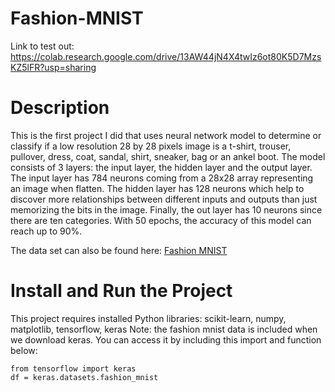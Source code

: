 # Fashion-MNIST
Link to test out:
https://colab.research.google.com/drive/13AW44jN4X4twIz6ot80K5D7MzsKZ5lFR?usp=sharing
# Description
This is the first project I did that uses neural network model to determine or classify if a low resolution 28 by 28 pixels image is a t-shirt, trouser, pullover, dress, coat, sandal, shirt, sneaker, bag or an ankel boot. The model consists of 3 layers: the input layer, the hidden layer and the output layer. The input layer has 784 neurons coming from a 28x28 array representing an image when flatten. The hidden layer has 128 neurons which help to discover more relationships between different inputs and outputs than just  memorizing the bits in the image. Finally, the out layer has 10 neurons since there are ten categories. With 50 epochs, the accuracy of this model can reach up to 90%.

The data set can also be found here: [Fashion MNIST](https://github.com/zalandoresearch/fashion-mnist)
# Install and Run the Project
This project requires installed Python libraries: scikit-learn, numpy, matplotlib, tensorflow, keras
Note: the fashion mnist data is included when we download keras. You can access it by including this import and function below:
```
from tensorflow import keras
df = keras.datasets.fashion_mnist
